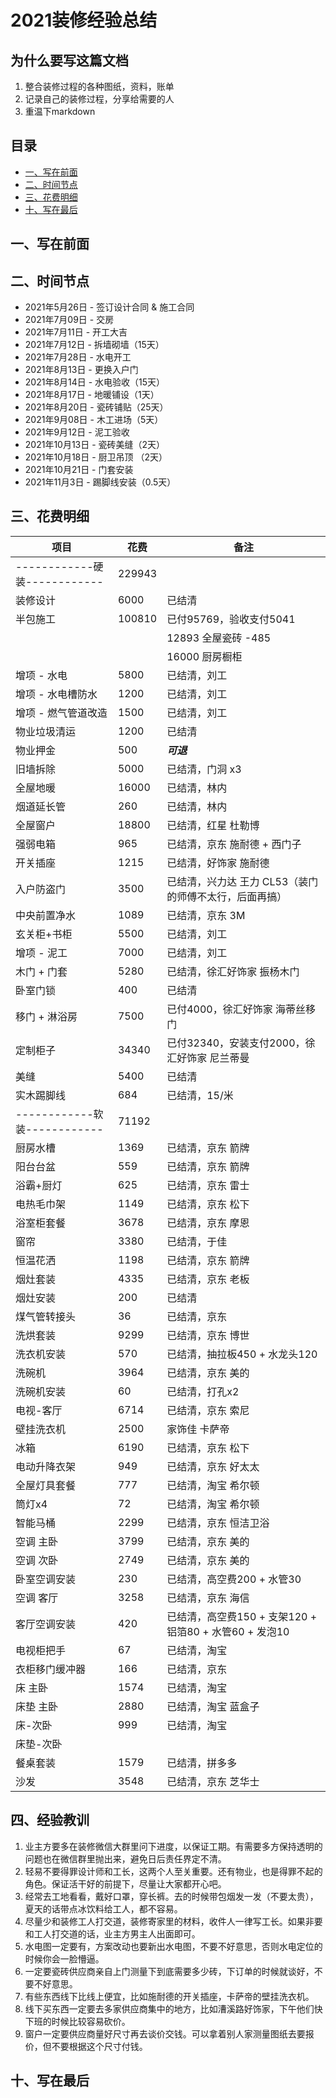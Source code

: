 # 2021装修经验总结
## 为什么要写这篇文档
1. 整合装修过程的各种图纸，资料，账单
2. 记录自己的装修过程，分享给需要的人
3. 重温下markdown

## 目录
  - [一、写在前面](#一写在前面)
  - [二、时间节点](#二时间节点)
  - [三、花费明细](#三花费明细)
  - [十、写在最后](#十写在最后)

## 一、写在前面

## 二、时间节点
* 2021年5月26日 - 签订设计合同 & 施工合同
* 2021年7月09日 - 交房
* 2021年7月11日 - 开工大吉
* 2021年7月12日 - 拆墙砌墙（15天）
* 2021年7月28日 - 水电开工
* 2021年8月13日 - 更换入户门
* 2021年8月14日 - 水电验收（15天）
* 2021年8月17日 - 地暖铺设（1天）
* 2021年8月20日 - 瓷砖铺贴（25天）
* 2021年9月08日 - 木工进场（5天）
* 2021年9月12日 - 泥工验收
* 2021年10月13日 - 瓷砖美缝（2天）
* 2021年10月18日 - 厨卫吊顶 （2天）
* 2021年10月21日 - 门套安装
* 2021年11月3日 - 踢脚线安装（0.5天）
## 三、花费明细
| 项目 | 花费 | 备注 |
 | --- | --- | --- |
 | ------------硬装------------ | 229943 |
 |装修设计 | 6000 |  已结清
 |半包施工 | 100810 | 已付95769，验收支付5041
 |        | | 12893 全屋瓷砖 -485|
 |        | | 16000 厨房橱柜 |
 |增项 - 水电 | 5800 | 已结清，刘工
 |增项 - 水电槽防水| 1200 | 已结清，刘工
 |增项 - 燃气管道改造| 1500 | 已结清，刘工
 |物业垃圾清运 | 1200 |  已结清
 |物业押金 | 500 | ***可退***
 |旧墙拆除 | 5000 | 已结清，门洞 x3
 |全屋地暖 | 16000 | 已结清，林内
 |烟道延长管| 260 | 已结清，林内
 |全屋窗户 | 18800 | 已结清，红星 杜勒博
 |强弱电箱 | 965 |已结清，京东 施耐德 + 西门子
 |开关插座 | 1215 | 已结清，好饰家 施耐德
 |入户防盗门 | 3500 | 已结清，兴力达 王力 CL53（装门的师傅不太行，后面再搞）
 |中央前置净水 | 1089 | 已结清，京东 3M
 |玄关柜+书柜 | 5500 | 已结清，刘工
 |增项 - 泥工 | 7000 | 已结清，刘工
 |木门 + 门套 | 5280 | 已结清，徐汇好饰家 振杨木门
 |卧室门锁 | 400 | 已结清
 |移门 + 淋浴房 | 7500 | 已付4000，徐汇好饰家 海蒂丝移门
 |定制柜子 | 34340 | 已付32340，安装支付2000，徐汇好饰家 尼兰蒂曼
 |美缝 | 5400 |已结清
 |实木踢脚线 | 684 | 已结清，15/米
 | ------------软装------------ | 71192
 |厨房水槽 | 1369 | 已结清，京东 箭牌
 |阳台台盆 | 559 | 已结清，京东 箭牌
 |浴霸+厨灯 | 625 | 已结清，京东 雷士
 |电热毛巾架 | 1149 | 已结清，京东 松下
 |浴室柜套餐 | 3678 | 已结清，京东 摩恩
 |窗帘 | 3380 | 已结清，于佳
 |恒温花洒| 1198 | 已结清，京东 箭牌
 |烟灶套装 | 4335 | 已结清，京东 老板
 |烟灶安装 | 200 | 已结清
 |煤气管转接头| 36 | 已结清，京东
 |洗烘套装 | 9299 | 已结清，京东 博世
 |洗衣机安装 | 570 | 已结清，抽拉板450 + 水龙头120
 |洗碗机| 3964 | 已结清，京东 美的
 |洗碗机安装| 60 | 已结清，打孔x2
 |电视-客厅| 6714 | 已结清，京东 索尼
 |壁挂洗衣机 | 2500 |家饰佳 卡萨帝
 |冰箱 | 6190 | 已结清，京东 松下
 |电动升降衣架 | 949 | 已结清，京东 好太太
 |全屋灯具套餐 | 777 | 已结清，淘宝 希尔顿
 |筒灯x4| 72 | 已结清，淘宝 希尔顿
 |智能马桶 | 2299 | 已结清，京东 恒洁卫浴
 |空调 主卧 | 3799 | 已结清，京东 美的
 |空调 次卧 | 2749 | 已结清，京东 美的
 |卧室空调安装| 230 | 已结清，高空费200 + 水管30
 |空调 客厅 | 3258 | 已结清，京东 海信
 |客厅空调安装| 420 |已结清，高空费150 + 支架120 + 铝箔80 + 水管60 + 发泡10
 |电视柜把手| 67 |已结清，淘宝
 |衣柜移门缓冲器| 166 |已结清，京东
 |床 主卧| 1574 | 已结清，淘宝
 |床垫 主卧| 2880 | 已结清，淘宝 蓝盒子
 |床-次卧| 999 | 已结清，淘宝
 |床垫-次卧| |
 |餐桌套装| 1579 | 已结清，拼多多
 |沙发| 3548 | 已结清，京东 芝华士



## 四、经验教训
1. 业主方要多在装修微信大群里问下进度，以保证工期。有需要多方保持透明的问题也在微信群里抛出来，避免日后责任界定不清。
2. 轻易不要得罪设计师和工长，这两个人至关重要。还有物业，也是得罪不起的角色。保证活干好的前提下，尽量让大家都开心吧。
3. 经常去工地看看，戴好口罩，穿长裤。去的时候带包烟发一发（不要太贵），夏天的话带点冰饮料给工人，都不容易。
4. 尽量少和装修工人打交道，装修寄家里的材料，收件人一律写工长。如果非要和工人打交道的话，业主方男主人出面即可。
5. 水电图一定要有，方案改动也要新出水电图，不要不好意思，否则水电定位的时候你会一脸懵逼。
6. 一定要瓷砖供应商亲自上门测量下到底需要多少砖，下订单的时候就谈好，不要不好意思。
7. 有些东西线下比线上便宜，比如施耐德的开关插座，卡萨帝的壁挂洗衣机。
8. 线下买东西一定要去多家供应商集中的地方，比如漕溪路好饰家，下午他们快下班的时候比较容易砍价。
9. 窗户一定要供应商量好尺寸再去谈价交钱。可以拿着别人家测量图纸去要报价，但不要根据这个尺寸付钱。

## 十、写在最后


